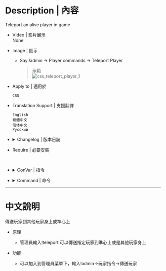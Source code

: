 # Description | 內容
Teleport an alive player in game

* Video | 影片展示
<br/>None

* Image | 圖示
	* Say !admin -> Player commands -> Teleport Player
		> 示範
		<br/>![css_teleport_player_1](image/css_teleport_player_1.gif)

* Apply to | 適用於
	```
	CSS
	```

* Translation Support | 支援翻譯
	```
	English
	繁體中文
	简体中文
	Русский
	```

* <details><summary>Changelog | 版本日誌</summary>

	* v1.0 (2023-3-3)
		* Initial Release
</details>

* Require | 必要安裝
<br/>

* <details><summary>ConVar | 指令</summary>

	* cfg/sourcemod/css_teleport_player.cfg
		```php
		// If 1, Add 'Teleport player' item in admin menu under 'Player commands' category
		css_teleport_playeradminmenu "1"
		```
</details>

* <details><summary>Command | 命令</summary>

	* **Open 'Teleport player' menu (Adm required: ADMFLAG_BAN)**
		```php
		sm_teleport
		sm_tp
		```
</details>

- - - -
# 中文說明
傳送玩家到其他玩家身上或準心上

* 原理
	* 管理員輸入!teleport 可以傳送指定玩家到準心上或是其他玩家身上

* 功能
	* 可以加入到管理員菜單下，輸入!admin->玩家指令->傳送玩家

